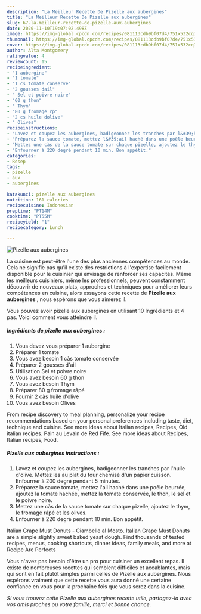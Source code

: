 ```yaml
---
description: "La Meilleur Recette De Pizelle aux aubergines"
title: "La Meilleur Recette De Pizelle aux aubergines"
slug: 67-la-meilleur-recette-de-pizelle-aux-aubergines
date: 2020-11-10T19:07:02.498Z
image: https://img-global.cpcdn.com/recipes/081113cdb9bf07d4/751x532cq70/pizelle-aux-aubergines-photo-principale-de-la-recette.jpg
thumbnail: https://img-global.cpcdn.com/recipes/081113cdb9bf07d4/751x532cq70/pizelle-aux-aubergines-photo-principale-de-la-recette.jpg
cover: https://img-global.cpcdn.com/recipes/081113cdb9bf07d4/751x532cq70/pizelle-aux-aubergines-photo-principale-de-la-recette.jpg
author: Alta Montgomery
ratingvalue: 4
reviewcount: 15
recipeingredient:
- "1 aubergine"
- "1 tomate"
- "1 cs tomate conserve"
- "2 gousses dail"
- " Sel et poivre noire"
- "60 g thon"
- " Thym"
- "80 g fromage rp"
- "2 cs huile dolive"
- " Olives"
recipeinstructions:
- "Lavez et coupez les aubergines, badigeonner les tranches par l&#39;huile d&#39;olive. Mettez les au plat du four chemisé d&#39;un papier cuisson. Enfourner à 200 degré pendant 5 minutes."
- "Préparez la sauce tomate, mettez l&#39;ail haché dans une poêle beurrée, ajoutez la tomate hachée, mettez la tomate conservée, le thon, le sel et le poivre noire."
- "Mettez une càs de la sauce tomate sur chaque pizelle, ajoutez le thym, le fromage râpé et les olives."
- "Enfourner à 220 degré pendant 10 min. Bon appétit."
categories:
- Resep
tags:
- pizelle
- aux
- aubergines

katakunci: pizelle aux aubergines 
nutrition: 161 calories
recipecuisine: Indonesian
preptime: "PT14M"
cooktime: "PT55M"
recipeyield: "1"
recipecategory: Lunch

---
```



![Pizelle aux aubergines](https://img-global.cpcdn.com/recipes/081113cdb9bf07d4/751x532cq70/pizelle-aux-aubergines-photo-principale-de-la-recette.jpg)

La cuisine est peut-être l'une des plus anciennes compétences au monde. Cela ne signifie pas qu'il existe des restrictions à l'expertise facilement disponible pour le cuisinier qui envisage de renforcer ses capacités. Même les meilleurs cuisiniers, même les professionnels, peuvent constamment découvrir de nouveaux plats, approches et techniques pour améliorer leurs compétences en cuisine, alors essayons cette recette de <strong> Pizelle aux aubergines </strong>, nous espérons que vous aimerez il.

<!--inarticleads1-->

Vous pouvez avoir pizelle aux aubergines en utilisant 10 Ingrédients et 4 pas. Voici comment vous atteindre il.

##### Ingrédients de pizelle aux aubergines :

1. Vous devez vous préparer 1 aubergine
1. Préparer 1 tomate
1. Vous avez besoin 1 càs tomate conservée
1. Préparer 2 gousses d&#39;ail
1. Utilisation  Sel et poivre noire
1. Vous avez besoin 60 g thon
1. Vous avez besoin  Thym
1. Préparer 80 g fromage râpé
1. Fournir 2 càs huile d&#39;olive
1. Vous avez besoin  Olives


From recipe discovery to meal planning, personalize your recipe recommendations based on your personal preferences including taste, diet, technique and cuisine. See more ideas about Italian recipes, Recipes, Old italian recipes. Pain au Levain de Red Fife. See more ideas about Recipes, Italian recipes, Food. 

<!--inarticleads2-->

##### Pizelle aux aubergines instructions :

1. Lavez et coupez les aubergines, badigeonner les tranches par l&#39;huile d&#39;olive. Mettez les au plat du four chemisé d&#39;un papier cuisson. Enfourner à 200 degré pendant 5 minutes.
1. Préparez la sauce tomate, mettez l&#39;ail haché dans une poêle beurrée, ajoutez la tomate hachée, mettez la tomate conservée, le thon, le sel et le poivre noire.
1. Mettez une càs de la sauce tomate sur chaque pizelle, ajoutez le thym, le fromage râpé et les olives.
1. Enfourner à 220 degré pendant 10 min. Bon appétit.


Italian Grape Must Donuts - Ciambelle al Mosto. Italian Grape Must Donuts are a simple slightly sweet baked yeast dough. Find thousands of tested recipes, menus, cooking shortcuts, dinner ideas, family meals, and more at Recipe Are Perfects 

<!--inarticleads1-->

<p>
Vous n'avez pas besoin d'être un pro pour cuisiner un excellent repas. Il existe de nombreuses recettes qui semblent difficiles et accablantes, mais qui sont en fait plutôt simples parmi celles de Pizelle aux aubergines. Nous espérons vraiment que cette recette vous aura donné une certaine confiance en vous pour la prochaine fois que vous serez dans la cuisine.
</p>

<p>
<i>Si vous trouvez cette Pizelle aux aubergines recette utile, partagez-la avec vos amis proches ou votre famille, merci et bonne chance.</i>
</p>
